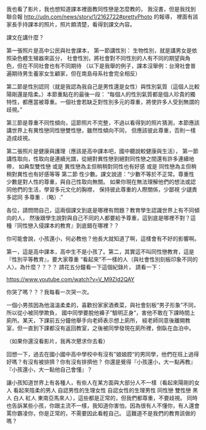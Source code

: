 我也看了影片，我也想知道課本裡面教同性戀是怎麼教的，
我沒書，但是我找到聯合報 http://udn.com/news/story/1/2162722#prettyPhoto 的報導，
裡面有該家長手持課本的照片，照片頗清楚，看得到課文內容。

課文在講什麼？

第一張照片是高中公民與社會課本，
第一節講性別：
   生物性別，就是講男女是依照染色體生殖器來區分，
   社會性別，將社會對不同性別的人有不同的期望與角色，但在不同社會也有不同期待
           （以下是我舉的例子，課本沒舉例：台灣社會普遍期待男生養家女生顧家，但在南島母系社會完全相反）

第二節是性別認同（就是我認為我自己是男性還是女性）與性別氣質（這個人比較陽剛還是陰柔。）本節重點在的最後一段：
“每個人的性別氣質都是個人珍貴的獨特性，都應當被尊重。一個社會若缺乏對性別多元的尊重，將使許多人受到無謂的歧視。”

第三節是尊重不同性傾向，這節照片不完整，不過以看得到的照片猜測，本節應該講世界上有異性戀同性戀雙性戀，雖然性傾向不同，
但應該彼此尊重，否則一樣造成歧視。


第二張照片是健康與護理（應該是高中課本吧，國中聽說較健康與生活），
第一節講性取向，性取向是連續光譜，從絕對異性戀到絕對同性戀之間還有許多連續地帶，
     如典型雙性戀 或是 異性戀為主但稍稍對同性也有好感 或是 同性戀為主但稍稍對異性也有好感等等
第二節 性少數。課文說道：“少數不等於不正常。尊重性少數是對人性的尊重，與自己性取向無關。
     如果你現在無法理解他們的想法或認同他們的生活，學習多元文化的胸襟，
     保持彼此尊重的人際關係，少鄙視 少譴責 多認同 多尊重 .（略）.”


各位，請問問自己，這兩個課文到底是哪裡有問題？教育學生認識世界上有不同傾向的人，
然後跟學生說對與自己不同的人都要給予尊重，這到底是哪裡不對？這種『同性戀入侵課本的教育』到底錯在哪裡？？

你可能會說，小孩還小，何必教他？他長大就知道了啊，這樣會有不好的影響啊。

第一，這是高中課本，高中生不是小孩了。第二，其實這不叫同性戀教育，這是『性別平等教育』，要大家尊重
“看起來”不一樣的人（與社會性別刻板印象不同的人）。為什麼？？？？ 請花五分鐘看一下這個紀錄片，
請看一下：

https://www.youtube.com/watch?v=V_M9ZId2QAY

你哭了嗎？？？我每看一次哭一次。

一個小男孩因為他溫溫柔柔的，喜歡扮家家酒煮菜，與社會刻板“男子形象”不同，所以從小被同學欺負，
國中同學要脫他褲子”驗明正身“，害他不敢在下課時間上廁所。某天，下課前五分鐘他舉手向老師表示想上廁所，
經老師同意後離開教室，但一直到下課都沒有返回教室，之後被同學發現在廁所裡，倒臥在血泊中。

（如果你還沒看影片，我再次懇求你去看）

回想一下，過去在國小國中高中學校中有沒有”娘娘腔“的男同學，他們在班上過得好嗎？有沒有被排擠？你有沒有排擠他？
你還是覺得『小孩還小，大一點再教』『小孩還小，大一點他自己會懂』？

讓小孩知道世界上有各種人，有些人在某方面與大部分人不一樣（看起來陽剛的女人 看起來陰柔的男人 自認男性的生理女性 
自認女性的生理男性 同性戀 雙性戀 黑人 白人 紅人 東南亞馬來人），這些都是正常的，但我們都尊重，不要歧視。
同時也告訴某些小孩，你跟主流不一樣，我知道你害怕，因為很有人不懂你，有人還會罵你霸凌你，你是正常的，不需要因此看輕自己。
這難道不是我們的教育該做的嗎？
